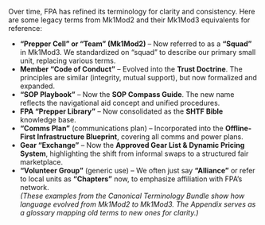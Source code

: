 Over time, FPA has refined its terminology for clarity and consistency. Here are some legacy terms from Mk1Mod2 and their Mk1Mod3 equivalents for reference:  
- **“Prepper Cell” or “Team” (Mk1Mod2)** – Now referred to as a **“Squad”** in Mk1Mod3. We standardized on “squad” to describe our primary small unit, replacing various terms.  
- **Member “Code of Conduct”** – Evolved into the **Trust Doctrine**. The principles are similar (integrity, mutual support), but now formalized and expanded.  
- **“SOP Playbook”** – Now the **SOP Compass Guide**. The new name reflects the navigational aid concept and unified procedures.  
- **FPA “Prepper Library”** – Now consolidated as the **SHTF Bible** knowledge base.  
- **“Comms Plan”** (communications plan) – Incorporated into the **Offline-First Infrastructure Blueprint**, covering all comms and power plans.  
- **Gear “Exchange”** – Now the **Approved Gear List & Dynamic Pricing System**, highlighting the shift from informal swaps to a structured fair marketplace.  
- **“Volunteer Group”** (generic use) – We often just say **“Alliance”** or refer to local units as **“Chapters”** now, to emphasize affiliation with FPA’s network.  
_(These examples from the Canonical Terminology Bundle show how language evolved from Mk1Mod2 to Mk1Mod3. The Appendix serves as a glossary mapping old terms to new ones for clarity.)_